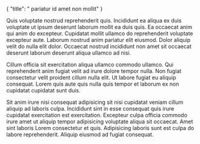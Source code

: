 {
  "title": " pariatur id amet non mollit"
}

Quis voluptate nostrud reprehenderit quis. Incididunt ea aliqua ex duis voluptate ut ipsum deserunt laborum mollit ea duis quis. Ea occaecat anim qui anim do excepteur. Cupidatat mollit ullamco do reprehenderit voluptate excepteur aute. Laborum nostrud anim pariatur elit eiusmod. Dolor aliquip velit do nulla elit dolor. Occaecat nostrud incididunt non amet sit occaecat deserunt laborum deserunt aliqua ullamco ad nisi.

Cillum officia sit exercitation aliqua ullamco commodo ullamco. Qui reprehenderit anim fugiat velit ad irure dolore tempor nulla. Non fugiat consectetur velit proident cillum nulla elit. Ut labore fugiat eu aliquip consequat. Lorem quis aute quis nulla quis tempor et laborum ex non cupidatat cupidatat sunt duis.

Sit anim irure nisi consequat adipisicing sit nisi cupidatat veniam cillum aliquip ad laboris culpa. Incididunt sint in esse consequat quis irure cupidatat exercitation est exercitation. Excepteur culpa officia commodo irure amet ut aliquip tempor adipisicing voluptate aliqua sit occaecat. Amet sint laboris Lorem consectetur et quis. Adipisicing laboris sunt est culpa do labore reprehenderit. Aliquip eiusmod ad fugiat consequat.
